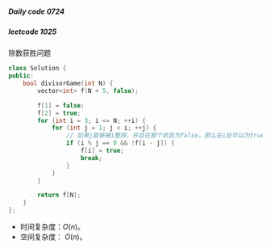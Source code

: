 ##### Daily code 0724

##### leetcode 1025

除数获胜问题

```C++
class Solution {
public:
    bool divisorGame(int N) {
        vector<int> f(N + 5, false);

        f[1] = false;
        f[2] = true;
        for (int i = 3; i <= N; ++i) {
            for (int j = 1; j < i; ++j) {
                // 如果j能够被i整除，并且在那个状态为false，那么在i处可以为true
                if (i % j == 0 && !f[i - j]) {  
                    f[i] = true;
                    break;
                }
            }
        }

        return f[N];
    }
};
```

- 时间复杂度：$O(n)$。
- 空间复杂度： $O(n)$。